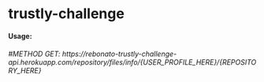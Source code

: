 # trustly-challenge

<h4>Usage:</h4>
  <h6>#METHOD GET: https://rebonato-trustly-challenge-api.herokuapp.com/repository/files/info/{USER_PROFILE_HERE}/{REPOSITORY_HERE}</h6>
